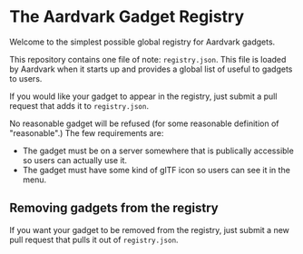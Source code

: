# The Aardvark Gadget Registry

Welcome to the simplest possible global registry for Aardvark gadgets. 

This repository contains one file of note: `registry.json`. 
This file is loaded by Aardvark when it starts up and provides a global list of useful to gadgets to users.

If you would like your gadget to appear in the registry, just submit a pull request that adds it to `registry.json`.

No reasonable gadget will be refused (for some reasonable definition of "reasonable".)
The few requirements are:

* The gadget must be on a server somewhere that is publically accessible so users can actually use it.
* The gadget must have some kind of glTF icon so users can see it in the menu.

## Removing gadgets from the registry

If you want your gadget to be removed from the registry, just submit a new pull request that pulls it out of `registry.json`.

